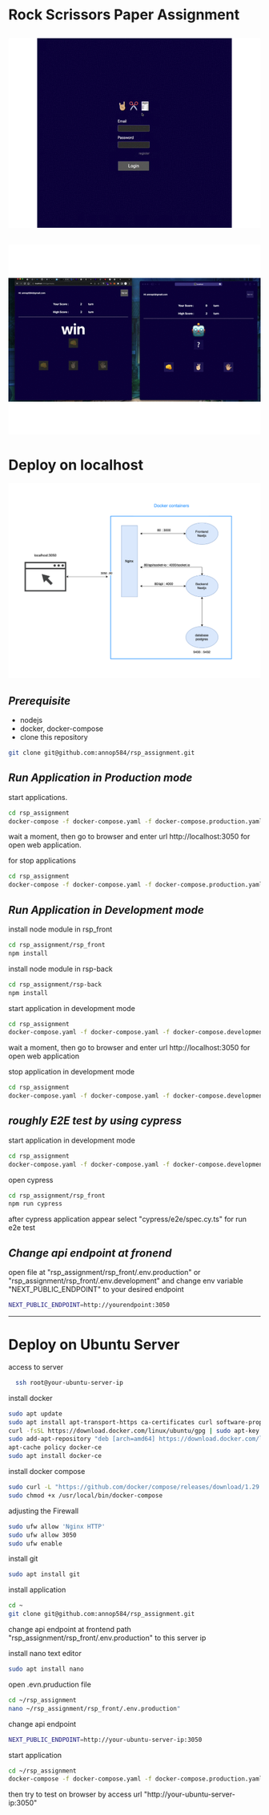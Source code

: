 # Rock Scrissors Paper Assignment

## ![alt text](https://github.com/annop584/rsp_assignment/blob/main/assets/demo.gif)

## ![alt text](https://github.com/annop584/rsp_assignment/blob/main/assets/demo2.gif)

# Deploy on localhost

![alt text](https://github.com/annop584/rsp_assignment/blob/main/assets/containers.png?raw=true)

## _Prerequisite_

- nodejs
- docker, docker-compose
- clone this repository

```sh
git clone git@github.com:annop584/rsp_assignment.git
```

## _Run Application in Production mode_

start applications.

```sh
cd rsp_assignment
docker-compose -f docker-compose.yaml -f docker-compose.production.yaml up -d
```

wait a moment, then go to browser and enter url http://localhost:3050 for open web application.

for stop applications

```sh
cd rsp_assignment
docker-compose -f docker-compose.yaml -f docker-compose.production.yaml  down --rmi all
```

## _Run Application in Development mode_

install node module in rsp_front

```sh
cd rsp_assignment/rsp_front
npm install
```

install node module in rsp-back

```sh
cd rsp_assignment/rsp-back
npm install
```

start application in development mode

```sh
cd rsp_assignment
docker-compose.yaml -f docker-compose.yaml -f docker-compose.development.yaml  up -d
```

wait a moment, then go to browser and enter url http://localhost:3050 for open web application

stop application in development mode

```sh
cd rsp_assignment
docker-compose.yaml -f docker-compose.yaml -f docker-compose.development.yaml  down --rmi all
```

## _roughly E2E test by using cypress_

start application in development mode

```sh
cd rsp_assignment
docker-compose.yaml -f docker-compose.yaml -f docker-compose.development.yaml  up -d
```

open cypress

```sh
cd rsp_assignment/rsp_front
npm run cypress
```

after cypress application appear select "cypress/e2e/spec.cy.ts" for run e2e test

## _Change api endpoint at fronend_

open file at "rsp_assignment/rsp_front/.env.production" or "rsp_assignment/rsp_front/.env.development"
and change env variable "NEXT_PUBLIC_ENDPOINT" to your desired endpoint

```sh
NEXT_PUBLIC_ENDPOINT=http://yourendpoint:3050
```

---

# Deploy on Ubuntu Server

access to server

```sh
  ssh root@your-ubuntu-server-ip
```

install docker

```sh
sudo apt update
sudo apt install apt-transport-https ca-certificates curl software-properties-common
curl -fsSL https://download.docker.com/linux/ubuntu/gpg | sudo apt-key add -
sudo add-apt-repository "deb [arch=amd64] https://download.docker.com/linux/ubuntu focal stable"
apt-cache policy docker-ce
sudo apt install docker-ce
```

install docker compose

```sh
sudo curl -L "https://github.com/docker/compose/releases/download/1.29.2/docker-compose-$(uname -s)-$(uname -m)" -o /usr/local/bin/docker-compose
sudo chmod +x /usr/local/bin/docker-compose
```

adjusting the Firewall

```sh
sudo ufw allow 'Nginx HTTP'
sudo ufw allow 3050
sudo ufw enable
```

install git

```sh
sudo apt install git
```

install application

```sh
cd ~
git clone git@github.com:annop584/rsp_assignment.git
```

change api endpoint at frontend path "rsp_assignment/rsp_front/.env.production" to this server ip

install nano text editor

```sh
sudo apt install nano
```

open .evn.pruduction file

```sh
cd ~/rsp_assignment
nano ~/rsp_assignment/rsp_front/.env.production"
```

change api endpoint

```sh
NEXT_PUBLIC_ENDPOINT=http://your-ubuntu-server-ip:3050
```

start application

```sh
cd ~/rsp_assignment
docker-compose -f docker-compose.yaml -f docker-compose.production.yaml  up -d
```

then try to test on browser by access url "http://your-ubuntu-server-ip:3050"
